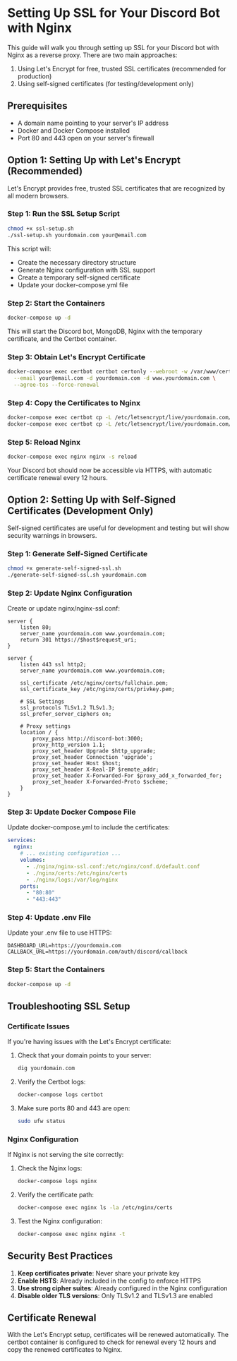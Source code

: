 # Setting Up SSL for Your Discord Bot with Nginx

This guide will walk you through setting up SSL for your Discord bot with Nginx as a reverse proxy. There are two main approaches:

1. Using Let's Encrypt for free, trusted SSL certificates (recommended for production)
2. Using self-signed certificates (for testing/development only)

## Prerequisites

- A domain name pointing to your server's IP address
- Docker and Docker Compose installed
- Port 80 and 443 open on your server's firewall

## Option 1: Setting Up with Let's Encrypt (Recommended)

Let's Encrypt provides free, trusted SSL certificates that are recognized by all modern browsers.

### Step 1: Run the SSL Setup Script

```bash
chmod +x ssl-setup.sh
./ssl-setup.sh yourdomain.com your@email.com
```

This script will:
- Create the necessary directory structure
- Generate Nginx configuration with SSL support
- Create a temporary self-signed certificate
- Update your docker-compose.yml file

### Step 2: Start the Containers

```bash
docker-compose up -d
```

This will start the Discord bot, MongoDB, Nginx with the temporary certificate, and the Certbot container.

### Step 3: Obtain Let's Encrypt Certificate

```bash
docker-compose exec certbot certbot certonly --webroot -w /var/www/certbot \
  --email your@email.com -d yourdomain.com -d www.yourdomain.com \
  --agree-tos --force-renewal
```

### Step 4: Copy the Certificates to Nginx

```bash
docker-compose exec certbot cp -L /etc/letsencrypt/live/yourdomain.com/fullchain.pem /certs/fullchain.pem
docker-compose exec certbot cp -L /etc/letsencrypt/live/yourdomain.com/privkey.pem /certs/privkey.pem
```

### Step 5: Reload Nginx

```bash
docker-compose exec nginx nginx -s reload
```

Your Discord bot should now be accessible via HTTPS, with automatic certificate renewal every 12 hours.

## Option 2: Setting Up with Self-Signed Certificates (Development Only)

Self-signed certificates are useful for development and testing but will show security warnings in browsers.

### Step 1: Generate Self-Signed Certificate

```bash
chmod +x generate-self-signed-ssl.sh
./generate-self-signed-ssl.sh yourdomain.com
```

### Step 2: Update Nginx Configuration

Create or update nginx/nginx-ssl.conf:

```nginx
server {
    listen 80;
    server_name yourdomain.com www.yourdomain.com;
    return 301 https://$host$request_uri;
}

server {
    listen 443 ssl http2;
    server_name yourdomain.com www.yourdomain.com;
    
    ssl_certificate /etc/nginx/certs/fullchain.pem;
    ssl_certificate_key /etc/nginx/certs/privkey.pem;
    
    # SSL Settings
    ssl_protocols TLSv1.2 TLSv1.3;
    ssl_prefer_server_ciphers on;
    
    # Proxy settings
    location / {
        proxy_pass http://discord-bot:3000;
        proxy_http_version 1.1;
        proxy_set_header Upgrade $http_upgrade;
        proxy_set_header Connection 'upgrade';
        proxy_set_header Host $host;
        proxy_set_header X-Real-IP $remote_addr;
        proxy_set_header X-Forwarded-For $proxy_add_x_forwarded_for;
        proxy_set_header X-Forwarded-Proto $scheme;
    }
}
```

### Step 3: Update Docker Compose File

Update docker-compose.yml to include the certificates:

```yaml
services:
  nginx:
    # ... existing configuration ...
    volumes:
      - ./nginx/nginx-ssl.conf:/etc/nginx/conf.d/default.conf
      - ./nginx/certs:/etc/nginx/certs
      - ./nginx/logs:/var/log/nginx
    ports:
      - "80:80"
      - "443:443"
```

### Step 4: Update .env File

Update your .env file to use HTTPS:

```
DASHBOARD_URL=https://yourdomain.com
CALLBACK_URL=https://yourdomain.com/auth/discord/callback
```

### Step 5: Start the Containers

```bash
docker-compose up -d
```

## Troubleshooting SSL Setup

### Certificate Issues

If you're having issues with the Let's Encrypt certificate:

1. Check that your domain points to your server:
   ```bash
   dig yourdomain.com
   ```

2. Verify the Certbot logs:
   ```bash
   docker-compose logs certbot
   ```

3. Make sure ports 80 and 443 are open:
   ```bash
   sudo ufw status
   ```

### Nginx Configuration

If Nginx is not serving the site correctly:

1. Check the Nginx logs:
   ```bash
   docker-compose logs nginx
   ```

2. Verify the certificate path:
   ```bash
   docker-compose exec nginx ls -la /etc/nginx/certs
   ```

3. Test the Nginx configuration:
   ```bash
   docker-compose exec nginx nginx -t
   ```

## Security Best Practices

1. **Keep certificates private**: Never share your private key
2. **Enable HSTS**: Already included in the config to enforce HTTPS
3. **Use strong cipher suites**: Already configured in the Nginx configuration
4. **Disable older TLS versions**: Only TLSv1.2 and TLSv1.3 are enabled

## Certificate Renewal

With the Let's Encrypt setup, certificates will be renewed automatically. 
The certbot container is configured to check for renewal every 12 hours and copy the renewed certificates to Nginx.
